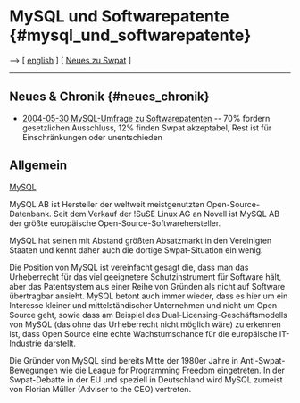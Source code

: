 # MySQL und Softwarepatente {#mysql_und_softwarepatente}

\--\> \[ [ english](MysqlEn "wikilink") \] \[ [ Neues zu
Swpat](SwpatcninoDe "wikilink") \]

------------------------------------------------------------------------

## Neues & Chronik {#neues_chronik}

-   [ 2004-05-30 MySQL-Umfrage zu
    Softwarepatenten](Mysql040530De "wikilink") \-- 70% fordern
    gesetzlichen Ausschluss, 12% finden Swpat akzeptabel, Rest ist für
    Einschränkungen oder unentschieden

## Allgemein

[MySQL](http://www.mysql.com/ "wikilink")

MySQL AB ist Hersteller der weltweit meistgenutzten
Open-Source-Datenbank. Seit dem Verkauf der !SuSE Linux AG an Novell ist
MySQL AB der größte europäische Open-Source-Softwarehersteller.

MySQL hat seinen mit Abstand größten Absatzmarkt in den Vereinigten
Staaten und kennt daher auch die dortige Swpat-Situation ein wenig.

Die Position von MySQL ist vereinfacht gesagt die, dass man das
Urheberrecht für das viel geeignetere Schutzinstrument für Software
hält, aber das Patentsystem aus einer Reihe von Gründen als nicht auf
Software übertragbar ansieht. MySQL betont auch immer wieder, dass es
hier um ein Interesse kleiner und mittelständischer Unternehmen und
nicht um Open Source geht, sowie dass am Beispiel des
Dual-Licensing-Geschäftsmodells von MySQL (das ohne das Urheberrecht
nicht möglich wäre) zu erkennen ist, dass Open Source eine echte
Wachstumschance für die europäische IT-Industrie darstellt.

Die Gründer von MySQL sind bereits Mitte der 1980er Jahre in
Anti-Swpat-Bewegungen wie die League for Programming Freedom
eingetreten. In der Swpat-Debatte in der EU und speziell in Deutschland
wird MySQL zumeist von Florian Müller (Adviser to the CEO) vertreten.
